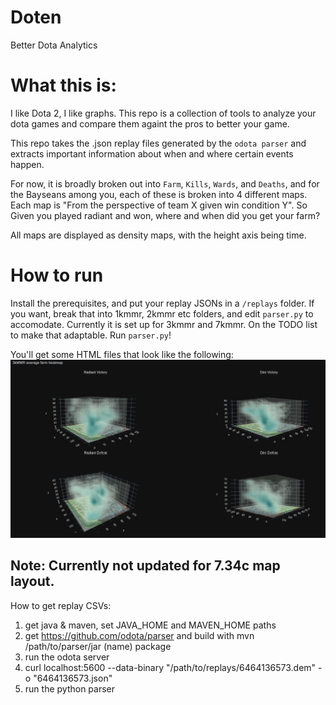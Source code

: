 # Doten
Better Dota Analytics

# What this is:
I like Dota 2, I like graphs. This repo is a collection of tools to analyze your dota games and compare them againt the pros to better your game. 

This repo takes the .json replay files generated by the `odota parser` and extracts important information about when and where certain events happen. 

For now, it is broadly broken out into `Farm`, `Kills`, `Wards`, and `Deaths`, and for the Bayseans among you, each of these is broken into 4 different maps. 
Each map is "From the perspective of team X given win condition Y". So Given you played radiant and won, where and when did you get your farm?

All maps are displayed as density maps, with the height axis being time. 

# How to run

Install the prerequisites, and put your replay JSONs in a `/replays` folder. 
If you want, break that into 1kmmr, 2kmmr etc folders, and edit `parser.py` to accomodate. Currently it is set up for 3kmmr and 7kmmr. On the TODO list to make that adaptable.
Run `parser.py`!

You'll get some HTML files that look like the following:
![Definitely not one of my games >_>](https://github.com/mltq/doten/blob/master/media/3kmmr_farm.png?raw=true)

## Note: Currently not updated for 7.34c map layout. 

How to get replay CSVs:
1. get java & maven, set JAVA_HOME and MAVEN_HOME paths
2. get https://github.com/odota/parser and build with mvn /path/to/parser/jar (name) package
3. run the odota server
4. curl localhost:5600 --data-binary "/path/to/replays/6464136573.dem" -o "6464136573.json"
5. run the python parser
